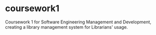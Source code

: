 # coursework1
Coursework 1 for Software Engineering Management and Development, creating a library management system for Librarians' usage.
